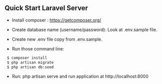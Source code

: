 ## Quick Start Laravel Server

 
- Install composer : https://getcomposer.org/
 
- Create database name (username/password): Look at .env.sample file.

- Create new .env file copy from .env.sample. 
 
- Run those command line: 
```sh
 $ composer install
 $ php artisan migrate
 $ php artisan db:seed 
```

- Run: php artisan serve and run application at  http://localhost:8000  
